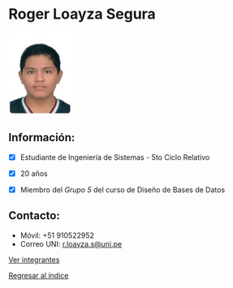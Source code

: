 # Roger Loayza Segura

<img src="RogerLoayzaSegura.jpeg" alt="Roger Loayza" style="width: 25%; height: auto;" />

 ## **Información:**
- [x] Estudiante de Ingeniería de Sistemas - 5to Ciclo Relativo
- [x] 20 años
- [x] Miembro del *Grupo 5* del curso de Diseño de Bases de Datos


 ## **Contacto:**

  * Móvil: +51 910522952
  * Correo UNI: r.loayza.s@uni.pe


[Ver integrantes](../Integrantes.md)

[Regresar al índice](../../README.md)
